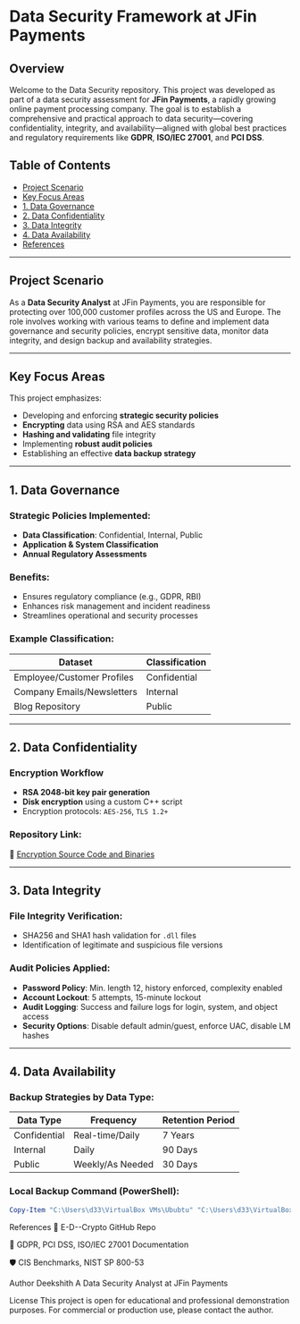 # Data Security Framework at JFin Payments

## Overview

Welcome to the Data Security repository. This project was developed as part of a data security assessment for **JFin Payments**, a rapidly growing online payment processing company. The goal is to establish a comprehensive and practical approach to data security—covering confidentiality, integrity, and availability—aligned with global best practices and regulatory requirements like **GDPR**, **ISO/IEC 27001**, and **PCI DSS**.

## Table of Contents

- [Project Scenario](#project-scenario)
- [Key Focus Areas](#key-focus-areas)
- [1. Data Governance](#1-data-governance)
- [2. Data Confidentiality](#2-data-confidentiality)
- [3. Data Integrity](#3-data-integrity)
- [4. Data Availability](#4-data-availability)
- [References](#references)

---

## Project Scenario

As a **Data Security Analyst** at JFin Payments, you are responsible for protecting over 100,000 customer profiles across the US and Europe. The role involves working with various teams to define and implement data governance and security policies, encrypt sensitive data, monitor data integrity, and design backup and availability strategies.

---

## Key Focus Areas

This project emphasizes:

- Developing and enforcing **strategic security policies**
- **Encrypting** data using RSA and AES standards
- **Hashing and validating** file integrity
- Implementing **robust audit policies**
- Establishing an effective **data backup strategy**

---

## 1. Data Governance

### Strategic Policies Implemented:

- **Data Classification**: Confidential, Internal, Public
- **Application & System Classification**
- **Annual Regulatory Assessments**

### Benefits:

- Ensures regulatory compliance (e.g., GDPR, RBI)
- Enhances risk management and incident readiness
- Streamlines operational and security processes

### Example Classification:

| Dataset                      | Classification |
|-----------------------------|----------------|
| Employee/Customer Profiles  | Confidential   |
| Company Emails/Newsletters  | Internal       |
| Blog Repository             | Public         |

---

## 2. Data Confidentiality

### Encryption Workflow

- **RSA 2048-bit key pair generation**
- **Disk encryption** using a custom C++ script
- Encryption protocols: `AES-256`, `TLS 1.2+`

### Repository Link:

🔗 [Encryption Source Code and Binaries](https://github.com/28d33/E-D--Crypto)

---

## 3. Data Integrity

### File Integrity Verification:

- SHA256 and SHA1 hash validation for `.dll` files
- Identification of legitimate and suspicious file versions

### Audit Policies Applied:

- **Password Policy**: Min. length 12, history enforced, complexity enabled
- **Account Lockout**: 5 attempts, 15-minute lockout
- **Audit Logging**: Success and failure logs for login, system, and object access
- **Security Options**: Disable default admin/guest, enforce UAC, disable LM hashes

---

## 4. Data Availability

### Backup Strategies by Data Type:

| Data Type   | Frequency   | Retention Period |
|-------------|-------------|------------------|
| Confidential | Real-time/Daily | 7 Years       |
| Internal     | Daily       | 90 Days          |
| Public       | Weekly/As Needed | 30 Days     |

### Local Backup Command (PowerShell):

```powershell
Copy-Item "C:\Users\d33\VirtualBox VMs\Ububtu" "C:\Users\d33\VirtualBox VMs Backup\Ububtu_$(Get-Date -Format yyyyMMdd)" -Recurse
```

References
🔐 E-D--Crypto GitHub Repo

📄 GDPR, PCI DSS, ISO/IEC 27001 Documentation

🛡️ CIS Benchmarks, NIST SP 800-53

Author
Deekshith A
Data Security Analyst at JFin Payments

License
This project is open for educational and professional demonstration purposes. For commercial or production use, please contact the author.

